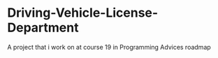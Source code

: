 # Driving-Vehicle-License-Department
A project that i work on at course 19 in Programming Advices roadmap 
